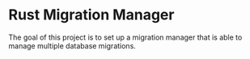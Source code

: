 # Rust Migration Manager
The goal of this project is to set up a migration manager that is able to manage multiple database migrations.
